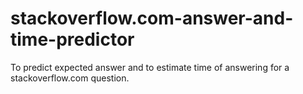 # stackoverflow.com-answer-and-time-predictor
To predict expected answer and to estimate time of answering for a stackoverflow.com question.
